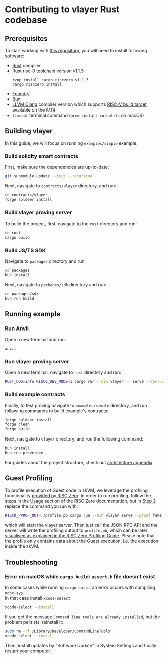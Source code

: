 # Contributing to vlayer Rust codebase

## Prerequisites

To start working with [this repository](https://github.com/vlayer-xyz/vlayer), you will need to install following software:

- [Rust](https://www.rust-lang.org/tools/install) compiler
- Rust risc-0 [toolchain](https://dev.risczero.com/api/zkvm/quickstart) version v1.1.3
  ```
  rzup install cargo-risczero v1.1.3
  cargo risczero install
  ```
- [Foundry](https://book.getfoundry.sh/getting-started/installation)
- [Bun](https://bun.sh)
- [LLVM Clang](https://clang.llvm.org/) compiler version which supports [RISC-V build target](https://llvm.org/docs/RISCVUsage.html) available on the `PATH`
- `timeout` terminal command (`brew install coreutils` on macOS)

## Building vlayer
 
In this guide, we will focus on running `examples/simple` example.

### Build solidity smart contracts

First, make sure the dependencies are up-to-date:

```sh
git submodule update --init --recursive
```

Next, navigate to `contracts/vlayer` directory, and run:

```sh
cd contracts/vlayer
forge soldeer install
```

###  Build vlayer proving server

To build the project, first, navigate to the `rust` directory and run:

```sh
cd rust
cargo build
```

### Build JS/TS SDK

Navigate to `packages` directory and run:

```sh
cd packages
bun install
```

Next, navigate to `packages/sdk` directory and run:

```sh
cd packages/sdk
bun run build
```

## Running example


### Run Anvil

Open a new terminal and run:

```sh
anvil
```

### Run vlayer proving server

Open a new terminal, navigate to `rust` directory and run:

```sh
RUST_LOG=info RISC0_DEV_MODE=1 cargo run --bin vlayer -- serve --rpc-url '31337:http://localhost:8545'
```

### Build example contracts

Finally, to test proving navigate to `examples/simple` directory, and run following commands to build example's contracts: 

```sh
forge soldeer install
forge clean 
forge build
```

Next, navigate to `vlayer` directory, and run the following command:

```sh
bun install 
bun run prove:dev
``` 

For guides about the project structure, check out [architecture appendix](/appendix/architecture/overview.html).

## Guest Profiling

To profile execution of Guest code in zkVM, we leverage the profiling functionality [provided by RISC Zero](https://dev.risczero.com/api/zkvm/profiling). In order to run profiling, follow the steps in the [Usage](https://dev.risczero.com/api/zkvm/profiling#usage) section of the RISC Zero documentation, but in [Step 2](https://dev.risczero.com/api/zkvm/profiling#step-2-running) replace the command you run with:

```sh
RISC0_PPROF_OUT=./profile.pb cargo run --bin vlayer serve --proof fake
```

which will start the vlayer server. Then just call the JSON RPC API and the server will write the profiling output to `profile.pb`, which can be later [visualised as explained in the RISC Zero Profiling Guide](https://dev.risczero.com/api/zkvm/profiling#step-3-visualization). Please note that the profile only contains data about the Guest execution, i.e. the execution inside the zkVM.

## Troubleshooting

### Error on macOS while `cargo build`: `assert.h` file doesn't exist

In some cases while running `cargo build`, an error occurs with compiling `mdbx-sys`.  
In that case install `xcode-select`:
``` sh
xcode-select --install
```
If you get the message `Command line tools are already installed`, but the problem persists, reinstall it:
``` sh
sudo rm -rf /Library/Developer/CommandLineTools
xcode-select --install
```
Then, install updates by "Software Update" in System Settings and finally restart your computer.

